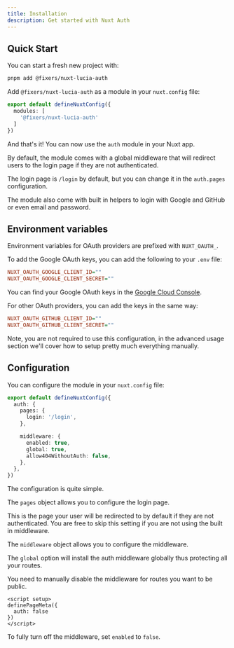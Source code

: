 ```yaml
---
title: Installation
description: Get started with Nuxt Auth
---
```


## Quick Start

You can start a fresh new project with:

```bash [pnpm]
pnpm add @fixers/nuxt-lucia-auth
```

Add `@fixers/nuxt-lucia-auth` as a module in your `nuxt.config` file:

```ts [nuxt.config.ts]
export default defineNuxtConfig({
  modules: [
    '@fixers/nuxt-lucia-auth'
  ]
})
```

And that's it! You can now use the `auth` module in your Nuxt app.

By default, the module comes with a global middleware that will redirect users to the login page if they are not authenticated.

The login page is `/login` by default, but you can change it in the `auth.pages` configuration.

The module also come with built in helpers to login with Google and GitHub or even email and password.

## Environment variables

Environment variables for OAuth providers are prefixed with `NUXT_OAUTH_`.

To add the Google OAuth keys, you can add the following to your `.env` file:

```ini [.env]
NUXT_OAUTH_GOOGLE_CLIENT_ID=""
NUXT_OAUTH_GOOGLE_CLIENT_SECRET=""
```

You can find your Google OAuth keys in the [Google Cloud Console](https://console.cloud.google.com/apis/credentials).

For other OAuth providers, you can add the keys in the same way:

```ini [.env]
NUXT_OAUTH_GITHUB_CLIENT_ID=""
NUXT_OAUTH_GITHUB_CLIENT_SECRET=""
```

Note, you are not required to use this configuration, in the advanced usage section we'll cover how to setup pretty much everything manually.

## Configuration

You can configure the module in your `nuxt.config` file:

```ts [nuxt.config.ts]
export default defineNuxtConfig({
  auth: {
    pages: {
      login: '/login',
    },

    middleware: {
      enabled: true,
      global: true,
      allow404WithoutAuth: false,
    },
  },
})
```

The configuration is quite simple.

The `pages` object allows you to configure the login page.

This is the page your user will be redirected to by default if they are not authenticated.
You are free to skip this setting if you are not using the built in middleware.

The `middleware` object allows you to configure the middleware.

The `global` option will install the auth middleware globally thus protecting all your routes.

You need to manually disable the middleware for routes you want to be public.

```vue [pages/index.vue]
<script setup>
definePageMeta({
  auth: false
})
</script>
```

To fully turn off the middleware, set `enabled` to `false`.
